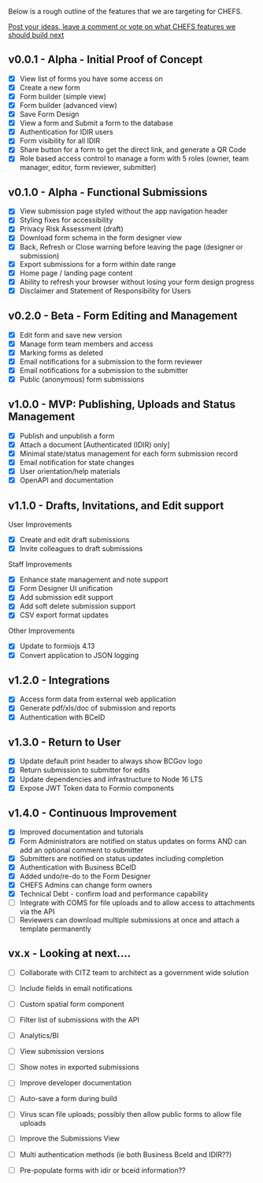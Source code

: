 Below is a rough outline of the features that we are targeting for CHEFS.

[Post your ideas, leave a comment or vote on what CHEFS features we should build next ](https://chefs-fider.apps.silver.devops.gov.bc.ca/)

## v0.0.1 - Alpha - Initial Proof of Concept

* [x] View list of forms you have some access on  
* [x] Create a new form  
* [x] Form builder (simple view)  
* [x] Form builder (advanced view)  
* [x] Save Form Design  
* [x] View a form and Submit a form to the database  
* [x] Authentication for IDIR users  
* [x] Form visibility for all IDIR  
* [x] Share button for a form to get the direct link, and generate a QR Code  
* [x] Role based access control to manage a form with 5 roles (owner, team manager, editor, form reviewer, submitter)

## v0.1.0 - Alpha - Functional Submissions

* [x] View submission page styled without the app navigation header
* [x] Styling fixes for accessibility
* [x] Privacy Risk Assessment (draft)
* [x] Download form schema in the form designer view  
* [x] Back, Refresh or Close warning before leaving the page (designer or submission)  
* [x] Export submissions for a form within date range
* [x] Home page / landing page content
* [x] Ability to refresh your browser without losing your form design progress
* [x] Disclaimer and Statement of Responsibility for Users

## v0.2.0 - Beta - Form Editing and Management

* [x] Edit form and save new version
* [x] Manage form team members and access
* [x] Marking forms as deleted
* [x] Email notifications for a submission to the form reviewer
* [x] Email notifications for a submission to the submitter
* [x] Public (anonymous) form submissions

## v1.0.0 - MVP: Publishing, Uploads and Status Management

* [x] Publish and unpublish a form
* [x] Attach a document [Authenticated (IDIR) only]
* [x] Minimal state/status management for each form submission record
* [x] Email notification for state changes
* [x] User orientation/help materials
* [x] OpenAPI and documentation

## v1.1.0 - Drafts, Invitations, and Edit support

User Improvements

* [x] Create and edit draft submissions
* [x] Invite colleagues to draft submissions

Staff Improvements

* [x] Enhance state management and note support
* [x] Form Designer UI unification
* [x] Add submission edit support
* [x] Add soft delete submission support
* [x] CSV export format updates

Other Improvements

* [x] Update to formiojs 4.13
* [x] Convert application to JSON logging

## v1.2.0 - Integrations

* [x] Access form data from external web application
* [x] Generate pdf/xls/doc of submission and reports
* [x] Authentication with BCeID

## v1.3.0 - Return to User

* [x] Update default print header to always show BCGov logo
* [x] Return submission to submitter for edits
* [x] Update dependencies and infrastructure to Node 16 LTS
* [x] Expose JWT Token data to Formio components

## v1.4.0 - Continuous Improvement

* [x] Improved documentation and tutorials
* [x] Form Administrators are notified on status updates on forms AND can add an optional comment to submitter
* [x] Submitters are notified on status updates including completion
* [x] Authentication with Business BCeID
* [x] Added undo/re-do to the Form Designer
* [x] CHEFS Admins can change form owners
* [x] Technical Debt - confirm load and performance capability
* [ ] Integrate with COMS for file uploads and to allow access to attachments via the API
* [ ] Reviewers can download multiple submissions at once and attach a template permanently

## vx.x - Looking at next....

* [ ] Collaborate with CITZ team to architect as a government wide solution
* [ ] Include fields in email notifications
* [ ] Custom spatial form component
* [ ] Filter list of submissions with the API
* [ ] Analytics/BI
* [ ] View submission versions
* [ ] Show notes in exported submissions
* [ ] Improve developer documentation
* [ ] Auto-save a form during build
* [ ] Virus scan file uploads; possibly then allow public forms to allow file uploads
* [ ] Improve the Submissions View
* [ ] Multi authentication methods (ie both Business BceId and IDIR??) 
* [ ] Pre-populate forms with idir or bceid information??

